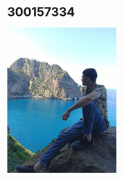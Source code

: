 # 300157334

<img src=images/IMG_20230625_233349_964_Original.jpeg width='50%' height='50%' > </img>
 
